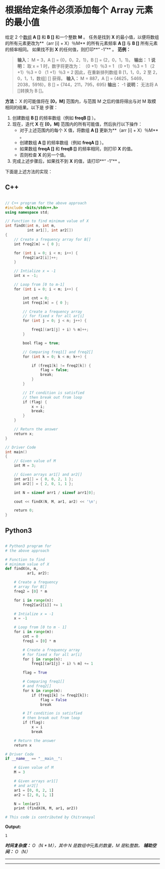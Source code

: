 # 根据给定条件必须添加每个 Array 元素的最小值

给定 2 个[数组](https://www.geeksforgeeks.org/introduction-to-arrays/) **A []** 和 **B []** 和一个整数 **M** 。 任务是找到 **X** 的最小值，以便将数组的所有元素更改为**（arr [i] + X）％M** 的所有元素频率 **A []** 与 **B []** 所有元素的频率相同。 如果找不到 **X** 的任何值，则打印**“ -1”** 。
**范例：**

> **输入：** M = 3，A [] = {0，0，2，1}，B [] = {2，0，1，1}。
> **输出：** 1
> **说明：**
> 取 x = 1 时，数字将更改为：
> （0 +1）％3 = 1
> （0 +1）％3 = 1
> （2 +1）％3 = 0
> （1 +1）％3 = 2
> 因此，在重新排列数组 B [1，1，0，2 至 2，0，1，1，数组] [] 获得。
> **输入：** M = 887，A [] = {4625，5469，2038，5916}，B [] = {744，211，795，695}
> **输出：** -1
> **说明：**
> 无法将 A []转换为 B []。

**方法：** X 的可能值将在 **[0，M]** 范围内，与范围 M 之后的值将得出与对 M 取模相同的结果。以下是 步骤：

1.  创建数组 **B []** 的频率数组（例如 **freqB []** ）。
2.  现在，迭代 **X** 在 **[0，M]** 范围内的所有可能值，然后执行以下操作：
    *   对于上述范围内的每个 X 值，将数组 **A []** 更新为**（arr [i] + X）％M** 。
    *   创建数组 **A []** 的频率数组（例如 **freqA []** ）。
    *   如果数组 **freqA []** 和 **freqB []** 的频率相同，则打印 **X** 的值。
    *   否则检查 **X** 的另一个值。
3.  完成上述步骤后，如果找不到 **X** 的值，请打印**“ -1”** 。

下面是上述方法的实现：

## C++

```cpp

// C++ program for the above approach 
#include <bits/stdc++.h> 
using namespace std; 

// Function to find minimum value of X 
int findX(int n, int m, 
          int ar1[], int ar2[]) 
{ 
    // Create a frequency array for B[] 
    int freq2[m] = { 0 }; 

    for (int i = 0; i < n; i++) { 
        freq2[ar2[i]]++; 
    } 

    // Intialize x = -1 
    int x = -1; 

    // Loop from [0 to m-1] 
    for (int i = 0; i < m; i++) { 

        int cnt = 0; 
        int freq1[m] = { 0 }; 

        // Create a frequency array 
        // for fixed x for all ar[i] 
        for (int j = 0; j < n; j++) { 

            freq1[(ar1[j] + i) % m]++; 
        } 

        bool flag = true; 

        // Comparing freq1[] and freq2[] 
        for (int k = 0; k < m; k++) { 

            if (freq1[k] != freq2[k]) { 
                flag = false; 
                break; 
            } 
        } 

        // If condition is satisfied 
        // then break out from loop 
        if (flag) { 
            x = i; 
            break; 
        } 
    } 

    // Return the answer 
    return x; 
} 

// Driver Code 
int main() 
{ 
    // Given value of M 
    int M = 3; 

    // Given arrays ar1[] and ar2[] 
    int ar1[] = { 0, 0, 2, 1 }; 
    int ar2[] = { 2, 0, 1, 1 }; 

    int N = sizeof arr1 / sizeof arr1[0]; 

    cout << findX(N, M, ar1, ar2) << '\n'; 

    return 0; 
} 

```

## Python3

```py

# Python3 program for  
# the above approach 

# Function to find  
# minimum value of X 
def findX(n, m,  
          ar1, ar2): 

    # Create a frequency  
    # array for B[] 
    freq2 = [0] * m 

    for i in range(n): 
        freq2[ar2[i]] += 1

    # Intialize x = -1 
    x = -1

    # Loop from [0 to m - 1] 
    for i in range(m): 
        cnt = 0
        freq1 = [0] * m 

        # Create a frequency array 
        # for fixed x for all ar[i] 
        for j in range(n): 
            freq1[(ar1[j] + i) % m] += 1

        flag = True

        # Comparing freq1[]  
        # and freq2[] 
        for k in range(m): 
            if (freq1[k] != freq2[k]): 
                flag = False
                break

        # If condition is satisfied 
        # then break out from loop 
        if (flag): 
            x = i 
            break

    # Return the answer 
    return x 

# Driver Code 
if __name__ == "__main__": 

    # Given value of M 
    M = 3

    # Given arrays ar1[]  
    # and ar2[] 
    ar1 = [0, 0, 2, 1] 
    ar2 = [2, 0, 1, 1] 

    N = len(ar1) 
    print (findX(N, M, ar1, ar2)) 

# This code is contributed by Chitranayal

```

**Output:** 

```
1

```

***时间复杂度：** O（N * M），其中 N 是数组中*元素*的数量，M 是*和*整数。*
***辅助空间：** O（N）*



* * *

* * *



